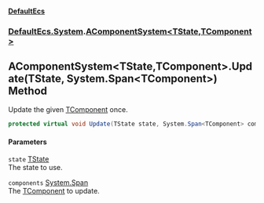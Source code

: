 #### [DefaultEcs](./index.md 'index')
### [DefaultEcs.System](./DefaultEcs-System.md 'DefaultEcs.System').[AComponentSystem&lt;TState,TComponent&gt;](./DefaultEcs-System-AComponentSystem-TState_TComponent-.md 'DefaultEcs.System.AComponentSystem&lt;TState,TComponent&gt;')
## AComponentSystem&lt;TState,TComponent&gt;.Update(TState, System.Span&lt;TComponent&gt;) Method
Update the given [TComponent](./DefaultEcs-System-AComponentSystem-TState_TComponent-.md#DefaultEcs-System-AComponentSystem-TState_TComponent--TComponent 'DefaultEcs.System.AComponentSystem&lt;TState,TComponent&gt;.TComponent') once.  
```C#
protected virtual void Update(TState state, System.Span<TComponent> components);
```
#### Parameters
<a name='DefaultEcs-System-AComponentSystem-TState_TComponent--Update(TState_System-Span-TComponent-)-state'></a>
`state` [TState](./DefaultEcs-System-AComponentSystem-TState_TComponent-.md#DefaultEcs-System-AComponentSystem-TState_TComponent--TState 'DefaultEcs.System.AComponentSystem&lt;TState,TComponent&gt;.TState')  
The state to use.  
  
<a name='DefaultEcs-System-AComponentSystem-TState_TComponent--Update(TState_System-Span-TComponent-)-components'></a>
`components` [System.Span](https://docs.microsoft.com/en-us/dotnet/api/System.Span 'System.Span')  
The [TComponent](./DefaultEcs-System-AComponentSystem-TState_TComponent-.md#DefaultEcs-System-AComponentSystem-TState_TComponent--TComponent 'DefaultEcs.System.AComponentSystem&lt;TState,TComponent&gt;.TComponent') to update.  
  
